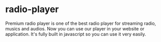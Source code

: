 # radio-player
Premium radio player is one of the best radio player for streaming radio, musics and audios. Now you can use our player in your website or application. It's fully built in javascript so you can use it very easily.
